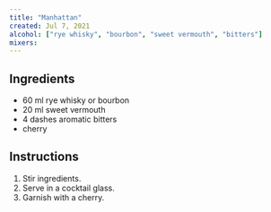 ```yaml
---
title: "Manhattan"
created: Jul 7, 2021
alcohol: ["rye whisky", "bourbon", "sweet vermouth", "bitters"]
mixers:
---
```


## Ingredients

- 60 ml rye whisky or bourbon
- 20 ml sweet vermouth
- 4 dashes aromatic bitters
- cherry

## Instructions

1. Stir ingredients.
2. Serve in a cocktail glass.
3. Garnish with a cherry.
